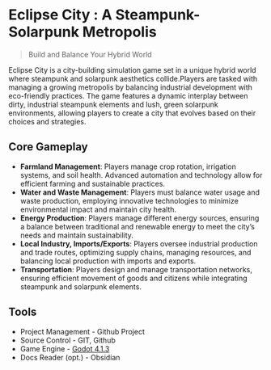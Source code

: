 # Eclipse City : A Steampunk-Solarpunk Metropolis
> Build and Balance Your Hybrid World

Eclipse City is a city-building simulation game set in a unique hybrid world where steampunk and
solarpunk aesthetics collide.Players are tasked with managing a growing metropolis by balancing
industrial development with eco-friendly practices. The game features a dynamic interplay between
dirty, industrial steampunk elements and lush, green solarpunk environments, allowing players to
create a city that evolves based on their choices and strategies.

## Core Gameplay

- **Farmland Management**: Players manage crop rotation, irrigation systems, and soil
health. Advanced automation and technology allow for efficient farming and
sustainable practices.
- **Water and Waste Management**: Players must balance water usage and waste
production, employing innovative technologies to minimize environmental impact
and maintain city health.
- **Energy Production**: Players manage different energy sources, ensuring a
balance between traditional and renewable energy to meet the city’s needs and
maintain sustainability.
- **Local Industry, Imports/Exports**: Players oversee industrial production
and trade routes, optimizing supply chains, managing resources, and balancing
local production with imports and exports.
- **Transportation**: Players design and manage transportation networks,
ensuring efficient movement of goods and citizens while integrating steampunk
and solarpunk elements.

## Tools

- Project Management - Github Project
- Source Control - GIT, Github
- Game Engine - [Godot 4.1.3](https://godotengine.org/download/archive/4.1.3-stable/)
- Docs Reader (opt.) - Obsidian
